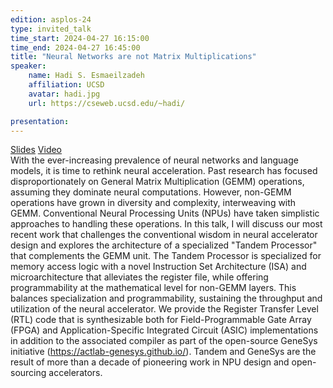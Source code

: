 ```yaml
---
edition: asplos-24
type: invited_talk
time_start: 2024-04-27 16:15:00
time_end: 2024-04-27 16:45:00
title: "Neural Networks are not Matrix Multiplications"
speaker:
    name: Hadi S. Esmaeilzadeh 
    affiliation: UCSD
    avatar: hadi.jpg  
    url: https://cseweb.ucsd.edu/~hadi/

presentation: 
---
```

<a href="">Slides</a> <a href="">Video</a><br>With the ever-increasing prevalence of neural networks and language models, it is time to rethink neural acceleration. Past research has focused disproportionately on General Matrix Multiplication (GEMM) operations, assuming they dominate neural computations. However, non-GEMM operations have grown in diversity and complexity, interweaving with GEMM. Conventional Neural Processing Units (NPUs) have taken simplistic approaches to handling these operations. In this talk, I will discuss our most recent work that challenges the conventional wisdom in neural accelerator design and explores the architecture of a specialized "Tandem Processor" that complements the GEMM unit. The Tandem Processor is specialized for memory access logic with a novel Instruction Set Architecture (ISA) and microarchitecture that alleviates the register file, while offering programmability at the mathematical level for non-GEMM layers. This balances specialization and programmability, sustaining the throughput and utilization of the neural accelerator. We provide the Register Transfer Level (RTL) code that is synthesizable both for Field-Programmable Gate Array (FPGA) and Application-Specific Integrated Circuit (ASIC) implementations in addition to the associated compiler as part of the open-source GeneSys initiative (https://actlab-genesys.github.io/). Tandem and GeneSys are the result of more than a decade of pioneering work in NPU design and open-sourcing accelerators.

